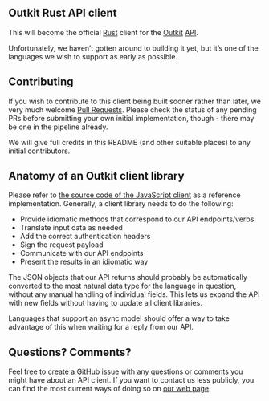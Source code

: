 ## Outkit Rust API client
This will become the official [Rust](https://www.rust-lang.org/) client for 
the [Outkit](https://outkit.io/) [API](https://docs.outkit.io/). 

Unfortunately, we haven’t gotten around to building it yet, but it’s one of the languages we wish to support as early as possible.

## Contributing
If you wish to contribute to this client being built sooner rather than later, we very much welcome [Pull Requests](https://github.com/outkit/rust-client/pulls). 
Please check the status of any pending PRs before submitting your own initial implementation, though - there may be 
one in the pipeline already.

We will give full credits in this README (and other suitable places) to any initial contributors.

## Anatomy of an Outkit client library
Please refer to [the source code of the JavaScript client](https://github.com/outkit/javascript-client) as a reference implementation. 
Generally, a client library needs to do the following:

* Provide idiomatic methods that correspond to our API endpoints/verbs
* Translate input data as needed
* Add the correct authentication headers
* Sign the request payload
* Communicate with our API endpoints
* Present the results in an idiomatic way 

The JSON objects that our API returns should probably be automatically converted to the most
natural data type for the language in question, without any manual handling of individual fields. 
This lets us expand the API with new fields without having to update all client libraries.

Languages that support an async model should offer a way to take advantage of this when waiting for a
reply from our API.

## Questions? Comments?
Feel free to [create a GitHub issue](https://github.com/outkit/rust-client/issues) with any questions or comments you might have about an API client.
If you want to contact us less publicly, you can find the most current ways of doing so on [our web page](https://outkit.io/contact).
